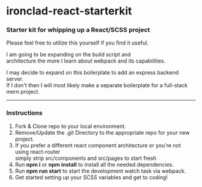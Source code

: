 # ironclad-react-starterkit
### Starter kit for whipping up a React/SCSS project
  
Please feel free to utilize this yourself if you find it useful.

I am going to be expanding on the build script and  
architecture the more I learn about webpack and its capabilities.

I may decide to expand on this boilerplate to add an express backend server.  
If I don't then I will most likely make a separate boilerplate for a full-stack mern project.

***

### Instructions
1. Fork & Clone repo to your local environment.
5. Remove/Update the .git Directory to the appropriate repo for your new project.
7. If you prefer a different react component architecture or you're not using react-router    
simply strip src/components and src/pages to start fresh
3. Run **npm i** or **npm install** to install all the needed dependencies.
4. Run **npm run start** to start the development watch task via webpack.
6. Get started setting up your SCSS variables and get to coding!